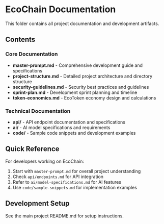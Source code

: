 # EcoChain Documentation

This folder contains all project documentation and development artifacts.

## Contents

### Core Documentation
- **master-prompt.md** - Comprehensive development guide and specifications
- **project-structure.md** - Detailed project architecture and directory structure
- **security-guidelines.md** - Security best practices and guidelines
- **sprint-plan.md** - Development sprint planning and timeline
- **token-economics.md** - EcoToken economy design and calculations

### Technical Documentation
- **api/** - API endpoint documentation and specifications
- **ai/** - AI model specifications and requirements
- **code/** - Sample code snippets and development examples

## Quick Reference

For developers working on EcoChain:
1. Start with `master-prompt.md` for overall project understanding
2. Check `api/endpoints.md` for API integration
3. Refer to `ai/model-specifications.md` for AI features
4. Use `code/sample-snippets.md` for implementation examples

## Development Setup

See the main project README.md for setup instructions.